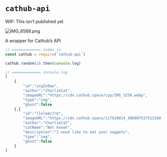 # `cathub-api`
WIP: This isn't published yet

![IMG_6588.png](https://res.craft.do/user/full/c5a06d16-e546-e9e6-71fb-facd27438315/doc/A6558D3B-01CB-4901-9706-03802E54CBA6/AAB0EACA-DD03-4E95-8F85-370769DF0D04_2/AtHuEGfv07xyWuZYRD3nU5pRJixAqcDh01uLBTH4db4z/IMG_6588.png)

A wrapper for Cathub’s API

```javascript
// ============= index.js
const cathub = require(`cathub-api`)

cathub.random(2).then(console.log)

// ============= console.log
[
	{
		"id":"ycg2x0qa",
		"author":"CharlieCat",
		"imageURL":"https://cdn.cathub.space/cyp/IMG_5258.webp",
		"type":"img",
		"ghost":false
	},{
		"id":"llelm4c7rm",
		"imageURL":"https://cdn.cathub.space/117620014_306007537513180_3043951134926672532_n.webp",
		"author":"CharlieCat",
		"catName":"Not known",
		"description":"I woud like to eat your nuggets",
		"type":"img",
		"ghost":false
	}
]
```
